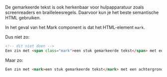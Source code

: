 De gemarkeerde tekst is ook herkenbaar voor hulpapparatuur zoals screenreaders en brailleleesregels. Daarvoor kun je het beste semantische HTML gebruiken.

In het geval van het Mark component is dat het HTML-element `mark`.

Dus niet zo:

```html
<!-- dit niet doen -->
Een zin met <span class="mark">een stuk gemarkeerde tekst</span> met een achtergrondkleur in CSS
```

Maar zo:

```html
Een zin met <mark>een stuk gemarkeerde tekst</mark> met een achtergrondkleur in CSS
```
